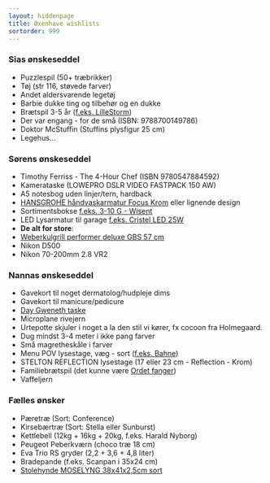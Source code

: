 ```yaml
---
layout: hiddenpage
title: Øxenhave wishlists
sortorder: 999
---
```


### Sias ønskeseddel

- Puzzlespil (50+ træbrikker)
- Tøj (str 116, støvede farver)
- Andet aldersvarende legetøj
- Barbie dukke ting og tilbehør og en dukke
- Brætspil 3-5 år ([f.eks. LilleStorm](http://www.bog-ide.dk/braetspil/til-hele-familien/lillestorm-i-toejskabet/p-313129/#!313129))
- Der var engang - for de små (ISBN: 9788700149786)
- Doktor McStuffin (Stuffins plysfigur 25 cm)
- Legehus...

### Sørens ønskeseddel

- Timothy Ferriss - The 4-Hour Chef (ISBN 9780547884592)
- Kamerataske (LOWEPRO DSLR VIDEO FASTPACK 150 AW)
- A5 notesbog uden linjer/tern, hardback
- [HANSGROHE håndvaskarmatur Focus Krom](http://www.bauhaus.dk/vvs/badevaerelse/armaturer/hansgrohe-handvaskarmatur-focus-krom.html) eller lignende design
- Sortimentsbokse [f.eks. 3-10 G - Wisent](http://www.bauhaus.dk/vaerktoj-isenkram/handvaerktoj/vaerktojskasser/sortimentsboks-3-10-g-wisent.html)
- LED Lysarmatur til garage [f.eks. Cristel LED 25W](http://www.bauhaus.dk/el-belysning/indendors-belysning/lysarmaturer/lysarmatur-cristel-led-25w-ritter-leuchten.html)
- **De alt for store**:
- [Weberkulgrill performer deluxe GBS 57 cm](http://www.bauhaus.dk/grill/kulgrill-havepejse/weber/kulgrill-performer-deluxe-gourmet-57-cm-weber.html)
- Nikon D500
- Nikon 70-200mm 2.8 VR2

### Nannas ønskeseddel

- Gavekort til noget dermatolog/hudpleje dims
- Gavekort til manicure/pedicure
- [Day Gweneth taske](http://www.day.dk/dk/da/day/day-gweneth-bag_3613419/12980820?navId=403)
- Microplane rivejern
- Urtepotte skjuler i noget a la den stil vi kører, fx cocoon fra Holmegaard. 
- Dug mindst 3-4 meter i ikke pang farver
- Små magretheskåle i farver
- Menu POV lysestage, væg - sort ([f.eks. Bahne](http://www.bahne.dk/menu-pov-lysestage-vaeg-sort.html))
- STELTON REFLECTION lysestage (17 eller 23 cm - Reflection - Krom)
- Familiebrætspil (det kunne være [Ordet fanger](http://www.bog-ide.dk/braetspil/til-hele-familien/ordet-fanger/p-332324/#!332324))
- Vaffeljern

### Fælles ønsker

- Pæretræ (Sort: Conference)
- Kirsebærtræ (Sort: Stella eller Sunburst)
- Kettlebell (12kg + 16kg + 20kg, f.eks. Harald Nyborg)
- Peugeot Peberkværn (choco træ 18 cm)
- Eva Trio RS gryder (2,2 + 3,6 + 4,8 liter)
- Bradepande (f.eks. Scanpan i 35x24 cm)
- [Stolehynde MOSELYNG 38x41x2,5cm sort](http://jysk.dk/indretning/stolehynder/stolehynde-moselyng-38x41x25cm-sort)